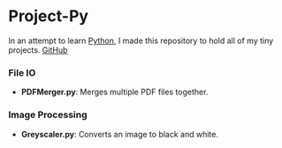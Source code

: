 # Project-Py
In an attempt to learn [Python](https://www.python.org/), I made this repository to hold all of my tiny projects.
[GitHub](http://github.com)
### File IO
- **PDFMerger.py**: Merges multiple PDF files together.
### Image Processing
- **Greyscaler.py**: Converts an image to black and white.
